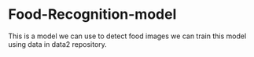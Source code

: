 # Food-Recognition-model
This is a model we can use to detect food images
we can train this model using data in data2 repository.
